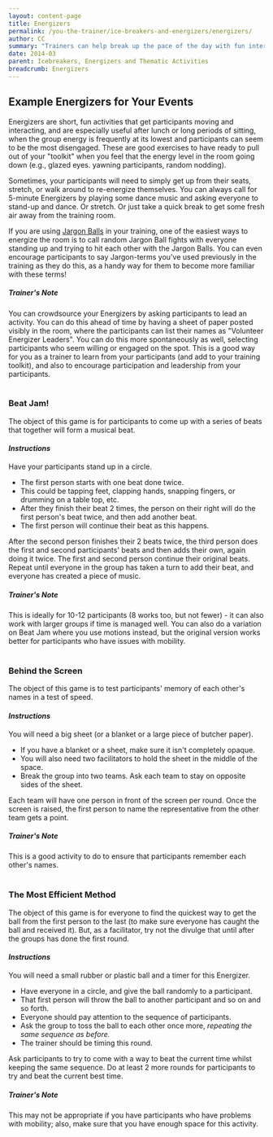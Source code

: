 ```yaml
---
layout: content-page
title: Energizers
permalink: /you-the-trainer/ice-breakers-and-energizers/energizers/
author: CC
summary: "Trainers can help break up the pace of the day with fun interactive sessions called Energizers, which are useful when the group, trainer included, simply needs a fun break from training sessions."
date: 2014-03
parent: Icebreakers, Energizers and Thematic Activities
breadcrumb: Energizers
---
```


## Example Energizers for Your Events
Energizers are short, fun activities that get participants moving and interacting, and are especially useful after lunch or long periods of sitting, when the group energy is frequently at its lowest and participants can seem to be the most disengaged. These are good exercises to have ready to pull out of your "toolkit" when you feel that the energy level in the room going down (e.g., glazed eyes. yawning participants, random nodding).

Sometimes, your participants will need to simply get up from their seats, stretch, or walk around to re-energize themselves. You can always call for 5-minute Energizers by playing some dance music and asking everyone to stand-up and dance. Or stretch. Or just take a quick break to get some fresh air away from the training room.

If you are using [Jargon Balls](/you-the-trainer/be-a-better-trainer/) in your training, one of the easiest ways to energize the room is to call random Jargon Ball fights with everyone standing up and trying to hit each other with the Jargon Balls. You can even encourage participants to say Jargon-terms you've used previously in the training as they do this, as a handy way for them to become more familiar with these terms!

##### *Trainer's Note*
You can crowdsource your Energizers by asking participants to lead an activity. You can do this ahead of time by having a sheet of paper posted visibly in the room, where the participants can list their names as "Volunteer Energizer Leaders". You can do this more spontaneously as well, selecting participants who seem willing or engaged on the spot. This is a good way for you as a trainer to learn from your participants (and add to your training toolkit), and also to encourage participation and leadership from your participants.
<br><br>

### Beat Jam!
The object of this game is for participants to come up with a series of beats that together will form a musical beat.

#### *Instructions*
Have your participants stand up in a circle. 
  - The first person starts with one beat done twice. 
  - This could be tapping feet, clapping hands, snapping fingers, or drumming on a  table top, etc.
  - After they finish their beat 2 times, the person on their right will do the first person's beat twice, and then add another beat. 
  - The first person will continue their beat as this happens.

After the second person finishes their 2 beats twice, the third person does the first and second participants' beats and then adds their own, again doing it twice. The first and second person continue their original beats. Repeat until everyone in the group has taken a turn to add their beat, and everyone has created a piece of music.

##### *Trainer's Note*
This is ideally for 10-12 participants (8 works too, but not fewer) - it can also work with larger groups if time is managed well. You can also do a variation on Beat Jam where you use motions instead, but the original version works better for participants who have issues with mobility.
<br><br>

### Behind the Screen
The object of this game is to test participants' memory of each other's names in a test of speed.

#### *Instructions*
You will need a big sheet (or a blanket or a large piece of butcher paper). 
  - If you have a blanket or a sheet, make sure it isn't completely opaque. 
  - You will also need two facilitators to hold the sheet in the middle of the space.
  - Break the group into two teams. Ask each team to stay on opposite sides of the sheet.

Each team will have one person in front of the screen per round. Once the screen is raised, the first person to name the representative from the other team gets a point.

##### *Trainer's Note*
This is a good activity to do to ensure that participants remember each other's names.
<br><br>

### The Most Efficient Method
The object of this game is for everyone to find the quickest way to get the ball from the first person to the last (to make sure everyone has caught the ball and received it). But, as a facilitator, try not the divulge that until after the groups has done the first round.

#### *Instructions*
You will need a small rubber or plastic ball and a timer for this Energizer.
  - Have everyone in a circle, and give the ball randomly to a participant. 
  - That first person will throw the ball to another participant and so on and so forth. 
  - Everyone should pay attention to the sequence of participants.
  - Ask the group to toss the ball to each other once more, *repeating the same sequence as before.* 
  - The trainer should be timing this round.

Ask participants to try to come with a way to beat the current time whilst keeping the same sequence. Do at least 2 more rounds for participants to try and beat the current best time.

##### *Trainer's Note*
This may not be appropriate if you have participants who have problems with mobility; also, make sure that you have enough space for this activity.







